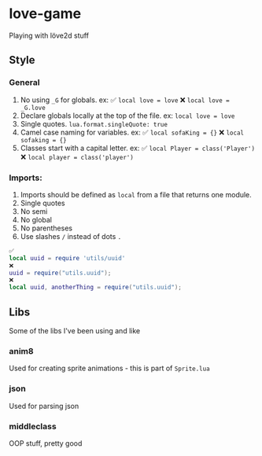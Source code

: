 # love-game

Playing with löve2d stuff

## Style

### General

1.  No using `_G` for globals. ex: ✅ `local love = love` ❌ `local love = _G.love`
2.  Declare globals locally at the top of the file. ex: `local love = love`
3.  Single quotes. `lua.format.singleQuote: true`
4.  Camel case naming for variables. ex: ✅ `local sofaKing = {}` ❌ `local sofaking = {}`
5.  Classes start with a capital letter. ex: ✅ `local Player = class('Player')` ❌ `local player = class('player')`

### Imports:

1.  Imports should be defined as `local` from a file that returns one module.
2.  Single quotes
3.  No semi
4.  No global
5.  No parentheses
6.  Use slashes `/` instead of dots `.`

```lua
✅
local uuid = require 'utils/uuid'
❌
uuid = require("utils.uuid");
❌
local uuid, anotherThing = require("utils.uuid");
```

## Libs

Some of the libs I've been using and like

### anim8

Used for creating sprite animations - this is part of `Sprite.lua`

### json

Used for parsing json

### middleclass

OOP stuff, pretty good
